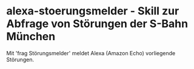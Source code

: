 # alexa-stoerungsmelder - Skill zur Abfrage von Störungen der S-Bahn München

Mit 'frag Störungsmelder' meldet Alexa (Amazon Echo) vorliegende Störungen.